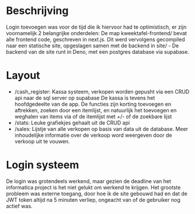 # Beschrijving

Login toevoegen was voor de tijd die ik hiervoor had te optimistisch, er zijn voornamelijk 2 belangrijke onderdelen: De map kweektafel-frontend/ bevat alle frontend code, geschreven in next.js. Dit werd vervolgens gecompiled naar een statische site, opgeslagen samen met de backend in site/ - De backend van de site runt in Deno, met een postgres database via supabase.

# Layout
- /cash_register: Kassa systeem, verkopen worden gepusht via een CRUD api naar de sql server op supabase
De kassa is tevens het hoofdgedeelte van de app. De functies zijn korting toevoegen en aftrekken, zoeken door een itemlijst, en natuurlijk het toevoegen en weghalen van 
items via of de itemlijst met +/- of de zoekbare lijst
- /stats: Leuke grafiekjes gehaalt uit de CRUD api
- /sales: Lijstje van alle verkopen op basis van data uit de database. Meer inhoudelijke informatie over de verkoop word weergeven door de verkoop uit te vouwen.

# Login systeem

De login was grotendeels werkend, maar gezien de deadline van het informatica project is het niet gelukt om werkend te krijgen. Het grootste probleem was externe toegang, door hoe ik de site gebouwd had en dat de JWT token altijd na 5 minuten verliep, ongeacht van of de gebruiker nog actief was.
